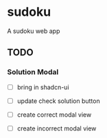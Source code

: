 # sudoku
A sudoku web app


## TODO

### Solution Modal

- [ ] bring in shadcn-ui 
- [ ] update check solution button 
- [ ] create correct modal view 
- [ ] create incorrect modal view 


